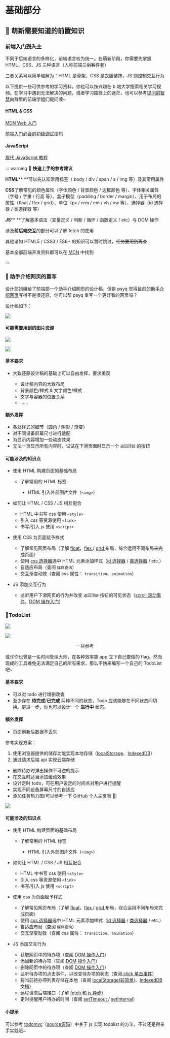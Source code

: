 # 基础部分

## 🔑 萌新需要知道的前置知识

### 前端入门<del>到入土</del>

不同于后端语言的多样化，前端语言较为统一。在萌新阶段，你需要先掌握 HTML、CSS、JS 三种语言（人称前端三<del>剑客</del>件套）

三者关系可以简单理解为：HTML 是骨架，CSS 是衣服装饰，JS 则控制交互行为

以下提供一些可供参考的学习资料，你也可以按兴趣在 b 站大学搜索相关学习视频。在学习中遇到无法解决的问题，或者学习路径上的迷茫，也可以参考[提问的智慧](https://learnku.com/laravel/t/2396/wisdom-of-asking-questions-chinese-version)向群里的前端学姐们提问噢~

#### HTML & CSS

[MDN Web 入门](https://developer.mozilla.org/zh-CN/docs/Learn/Getting_started_with_the_web)

[前端入门必会的初级调试技巧](https://zhuanlan.zhihu.com/p/145466139)

#### JavaScript

[现代 JavaScript 教程](https://zh.javascript.info/)

::: warning 🎈
**快速上手的参考建议**

**HTML**** **可以先认知常用标签（ body / div / span / a / img 等）及其常用属性

**CSS**了解常见的颜色属性（字体颜色 / 背景颜色 / 边框颜色 等）、字体相关属性（字号 / 字重 / 行高 等）、盒子模型（padding / border / margin）、用于布局的属性（float / flex / grid）、单位（px / rem / em / vh / vw 等）、选择器（id 选择器 / 类选择器 等）

**JS**** **了解基本语法（变量定义 / 判断 / 循环 / 函数定义 / etc）与 DOM 操作

涉及**前后端交互**的部分可以了解 fetch 的使用

其他诸如 HTML5 / CSS3 / ES6+ 的知识可以暂时跳过，<del>任务要用到再查</del>

基本全部前端开发资料都可以在 [MDN](https://developer.mozilla.org/) 中找到

:::

### 🥂 助手介绍网页的重写

设计部姐姐给了前端部一个助手介绍网页的设计稿，但是 psyq 觉得[目前的助手介绍网页](https://site.hduhelp.com/)写得不是很还原，你可以帮 psyq 重写一个更好看的网页吗？

设计稿如下：

![](https://cdn.xyxsw.site/boxcnVR5z4U8YlXZbc8beDNEHXc.jpg)

#### 可能需要用到的图片资源

![](https://cdn.xyxsw.site/boxcnbigxAK5SbxiWuDHr1Ashne.png)

![](https://cdn.xyxsw.site/boxcnrqddPFusKhe0vZuzXJOosg.png)

#### 基本要求

- 大致还原设计稿的基础上可以自由发挥，要求美观

  - 设计稿内容的大致布局
  - 背景颜色/样式 & 文字颜色/样式
  - 文字与容器的位置关系
  - ……

#### 额外发挥

- 各处样式的细节（圆角 / 阴影 / 渐变）
- 对不同设备屏幕尺寸进行适配
- 为显示内容增加一些动态效果
- 无法一页显示所有内容时，试试在下滑页面时显示一个 `返回顶部` 的按钮

#### 可能涉及的知识点

- 使用 HTML 构建页面的基础布局

  - 了解常用的 HTML 标签

    - HTML 引入外部图片文件（`<img>`）
- 如何让 HTML / CSS / JS 相互配合

  - HTML 中书写 css 使用 `<style>`
  - 引入 css 等资源使用 `<link>`
  - 书写/引入 js 使用 `<script>`
- 使用 CSS 为页面赋予样式

  - 了解常见网页布局（了解 [float](https://developer.mozilla.org/zh-CN/docs/Web/CSS/float)，[flex ](https://developer.mozilla.org/zh-CN/docs/Web/CSS/CSS_Flexible_Box_Layout/Basic_Concepts_of_Flexbox)/ [grid ](https://developer.mozilla.org/zh-CN/docs/Web/CSS/grid)布局，综合运用不同布局来完成页面）
  - 使用 [css 选择器](https://developer.mozilla.org/zh-CN/docs/Web/CSS/CSS_Selectors)选中 HTML 元素添加样式（[id 选择器](https://developer.mozilla.org/zh-CN/docs/Web/CSS/ID_selectors) / [类选择器](https://developer.mozilla.org/zh-CN/docs/Web/CSS/Class_selectors) / etc.）
  - 自适应布局（查阅 `媒体查询`）
  - 交互渐变动效（查阅 css 属性： `transition`、`animation`）
- JS 添加交互行为

  - 监听用户下滑网页的行为并改变 `返回顶部` 按钮的可见状态（[scroll 滚动事件](https://developer.mozilla.org/zh-CN/docs/Web/API/Document/scroll_event)，[DOM 操作入门](https://developer.mozilla.org/zh-CN/docs/Learn/JavaScript/Client-side_web_APIs/Manipulating_documents)）

### 🎫TodoList

![](https://cdn.xyxsw.site/boxcnikdFX5WNml7sgtPMOJQiGh.png)

![](https://cdn.xyxsw.site/boxcnFZwQVTUWkfsbNxYfJkgPDg.png)

<center>一些参考</center>

或许你也曾是一名时间管理大师，在各种效率类 app 立下自己要做的 flag。然而现成的工具难免无法满足自己的所有需求，那么不妨来编写一个自己的 TodoList 吧~

#### 基本要求

- 可以对 todo 进行增删改查
- 至少存在 **待完成**/**已完成** 两种不同的状态，Todo 应该能够在不同状态间切换。更进一步，你也可以设计一个 **进行中** 状态。

#### 额外发挥

- 页面刷新后数据不丢失

参考实现方案：

1. 使用浏览器提供的储存功能实现本地存储（[localStorage](https://developer.mozilla.org/zh-CN/docs/Web/API/Window/localStorage)、[IndexedDB](https://developer.mozilla.org/zh-CN/docs/Web/API/IndexedDB_API)）
2. 通过请求后端 api 实现云端存储

- 删除待办时弹出操作不可逆的提示
- 在交互时适当添加缓动效果
- 设计定时 todo，可在用户设定的时间点对用户进行提醒
- 实现不同设备屏幕尺寸的自适应
- 添加任务热力图(可以参考一下 GitHub 个人主页哦 🤔)

![](https://cdn.xyxsw.site/boxcncVQswB7ziUoV4LvEs35DAe.png)

#### 可能涉及的知识点

- 使用 HTML 构建页面的基础布局

  - 了解常用的 HTML 标签

    - HTML 引入外部图片文件（`<img>`）
- 如何让 HTML / CSS / JS 相互配合

  - HTML 中书写 css 使用 `<style>`
  - 引入 css 等资源使用 `<link>`
  - 书写/引入 js 使用 `<script>`
- 使用 css 为页面赋予样式

  - 了解常见网页布局（了解 [float](https://developer.mozilla.org/zh-CN/docs/Web/CSS/float)，[flex ](https://developer.mozilla.org/zh-CN/docs/Web/CSS/CSS_Flexible_Box_Layout/Basic_Concepts_of_Flexbox)/ [grid ](https://developer.mozilla.org/zh-CN/docs/Web/CSS/grid)布局，综合运用不同布局来完成页面）
  - 使用 [css 选择器](https://developer.mozilla.org/zh-CN/docs/Web/CSS/CSS_Selectors)选中 HTML 元素添加样式（[id 选择器](https://developer.mozilla.org/zh-CN/docs/Web/CSS/ID_selectors) / [类选择器](https://developer.mozilla.org/zh-CN/docs/Web/CSS/Class_selectors) / etc.）
  - 自适应布局（查阅 `媒体查询`）
  - 交互渐变动效（查阅 css 属性： `transition`、`animation`）
- JS 添加交互行为

  - 获取网页中的待办项（查阅 [DOM 操作入门](https://developer.mozilla.org/zh-CN/docs/Learn/JavaScript/Client-side_web_APIs/Manipulating_documents)）
  - 添加新的待办项（查阅 [DOM 操作入门](https://developer.mozilla.org/zh-CN/docs/Learn/JavaScript/Client-side_web_APIs/Manipulating_documents)）
  - 删除网页中的待办项（查阅 [DOM 操作入门](https://developer.mozilla.org/zh-CN/docs/Learn/JavaScript/Client-side_web_APIs/Manipulating_documents)）
  - 监听待办项的点击事件，以改变待办项的状态（查阅[ click 单击事件](https://developer.mozilla.org/zh-CN/docs/Web/API/Element/click_event)）
  - 将当前待办项列表存储在本地（查阅 [localStorage(较简单)](https://developer.mozilla.org/zh-CN/docs/Web/API/Window/localStorage)、[IndexedDB](https://developer.mozilla.org/zh-CN/docs/Web/API/IndexedDB_API) 文档）
  - 远程请求后端接口（了解 [fetch ](https://developer.mozilla.org/zh-CN/docs/Web/API/Fetch_API/Using_Fetch)和[ js 异步](https://developer.mozilla.org/zh-CN/docs/Learn/JavaScript/Asynchronous)）
  - 定时提醒用户待办的时间（查阅 [setTimeout ](https://developer.mozilla.org/zh-CN/docs/Web/API/setTimeout)/ [setInterval](https://developer.mozilla.org/zh-CN/docs/Web/API/setInterval)）

#### 小提示

可以参考 [todomvc](https://todomvc.com/examples/vanillajs/)（[source](https://github.com/tastejs/todomvc/tree/gh-pages/examples/vanillajs)[源码](https://github.com/tastejs/todomvc/tree/gh-pages/examples/vanillajs)）中关于 js 实现 todolist 的方法，不过还是得亲手实践哦~
